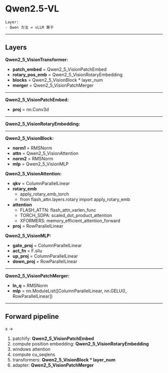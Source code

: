 # Qwen2.5-VL

```
Layer:
- Qwen 方法 = vLLM 算子
```

---

## Layers

**Qwen2_5_VisionTransformer:**

- **patch_embed** = Qwen2_5_VisionPatchEmbed
- **rotary_pos_emb** = Qwen2_5_VisionRotaryEmbedding
- **blocks** = Qwen2_5_VisionBlock * layer_num
- **merger** = Qwen2_5_VisionPatchMerger

---
**Qwen2_5_VisionPatchEmbed:**

- **proj** = nn.Conv3d

---

**Qwen2_5_VisionRotaryEmbedding:**

---

**Qwen2_5_VisionBlock:**

- **norm1** = RMSNorm
- **attn** = Qwen2_5_VisionAttention
- **norm2** = RMSNorm
- **mlp** = Qwen2_5_VisionMLP

**Qwen2_5_VisionAttention:**

- **qkv** = ColumnParallelLinear
- **rotary_emb**
  - apply_rotary_emb_torch
  - from flash_attn.layers.rotary import apply_rotary_emb
- **attention**
  - FLASH_ATTN: flash_attn_varlen_func
  - TORCH_SDPA: scaled_dot_product_attention
  - XFORMERS: memory_efficient_attention_forward
- **proj** = RowParallelLinear

**Qwen2_5_VisionMLP:**

- **gate_proj** = ColumnParallelLinear
- **act_fn** = F.silu
- **up_proj** = ColumnParallelLinear
- **down_proj** = RowParallelLinear

---

**Qwen2_5_VisionPatchMerger:**

- **ln_q** = RMSNorm
- **mlp** = nn.ModuleList([ColumnParallelLinear, nn.GELU(), RowParallelLinear])

---

## Forward pipeline

x ->

1. patchify: **Qwen2_5_VisionPatchEmbed**
2. compute position embedding: **Qwen2_5_VisionRotaryEmbedding**
3. windows attention
4. compute cu_seqlens
5. transformers: **Qwen2_5_VisionBlock * layer_num**
6. adapter: **Qwen2_5_VisionPatchMerger**
